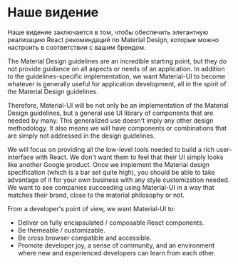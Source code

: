 # Наше видение

<p class="description">Наше видение заключается в том, чтобы обеспечить элегантную реализацию React рекомендаций по Material Design, которые можно настроить в соответствии с вашим брендом.</p>

The Material Design guidelines are an incredible starting point, but they do not provide guidance on all aspects or needs of an application. In addition to the guidelines-specific implementation, we want Material-UI to become whatever is generally useful for application development, all in the spirit of the Material Design guidelines.

Therefore, Material-UI will be not only be an implementation of the Material Design guidelines, but a general use UI library of components that are needed by many. This generalized use doesn't imply any other design methodology. It also means we will have components or combinations that are simply not addressed in the design guidelines.

We will focus on providing all the low-level tools needed to build a rich user-interface with React. We don't want them to feel that their UI simply looks like another Google product. Once we implement the Material design specification (which is a bar set quite high), you should be able to take advantage of it for your own business with any style customization needed. We want to see companies succeeding using Material-UI in a way that matches their brand, close to the material philosophy or not.

From a developer's point of view, we want Material-UI to:

- Deliver on fully encapsulated / composable React components.
- Be themeable / customizable.
- Be cross browser compatible and accessible.
- Promote developer joy, a sense of community, and an environment where new and experienced developers can learn from each other.